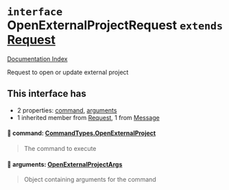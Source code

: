 # `interface` OpenExternalProjectRequest `extends` [Request](../interface.Request/README.md)

[Documentation Index](../README.md)

Request to open or update external project

## This interface has

- 2 properties:
[command](#-command-commandtypesopenexternalproject),
[arguments](#-arguments-openexternalprojectargs)
- 1 inherited member from [Request](../interface.Request/README.md), 1 from [Message](../interface.Message/README.md)


#### 📄 command: [CommandTypes.OpenExternalProject](../enum.CommandTypes/README.md#openexternalproject--openexternalproject)

> The command to execute



#### 📄 arguments: [OpenExternalProjectArgs](../type.OpenExternalProjectArgs/README.md)

> Object containing arguments for the command



